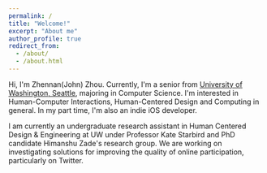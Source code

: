 ```yaml
---
permalink: /
title: "Welcome!"
excerpt: "About me"
author_profile: true
redirect_from:
  - /about/
  - /about.html
---
```


Hi, I'm Zhennan(John) Zhou. Currently, I'm a senior from [University of Washington, Seattle](https://www.uw.edu), majoring in Computer Science. I'm interested in Human-Computer Interactions, Human-Centered Design and Computing in general. In my part time, I'm also an indie iOS developer. 

I am currently an undergraduate research assistant in Human Centered Design & Engineering at UW under Professor Kate Starbird and PhD candidate Himanshu Zade's research group. We are working on investigating solutions for improving the quality of online participation, particularly on Twitter.  
